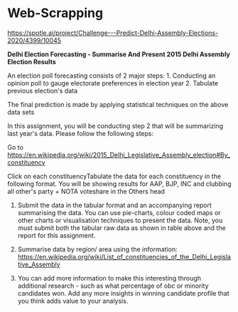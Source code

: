 # Web-Scrapping
https://spotle.ai/project/Challenge---Predict-Delhi-Assembly-Elections-2020/4399/10045

**Delhi Election Forecasting - Summarise And Present 2015 Delhi Assembly Election Results**

An election poll forecasting consists of 2 major steps: 1. Conducting an opinion poll to gauge electorate preferences in election year 2. Tabulate previous election's data

The final prediction is made by applying statistical techniques on the above data sets

 

In this assignment, you will be conducting step 2 that will be summarizing last year's data. Please follow the following steps:

 

Go to https://en.wikipedia.org/wiki/2015_Delhi_Legislative_Assembly_election#By_constituency

Click on each constituencyTabulate the data for each constituency in the following format. You will be showing results for AAP, BJP, INC and clubbing all other's party + NOTA voteshare in the Others head


1. Submit the data in the tabular format and an accompanying report summarising the data. You can use pie-charts, colour coded maps or other charts or visualisation techniques to present the data. Note, you must submit both the tabular raw data as shown in table above and the report for this assignment.

2. Summarise data by region/ area using the information: https://en.wikipedia.org/wiki/List_of_constituencies_of_the_Delhi_Legislative_Assembly

3. You can add more information to make this interesting through additional research - such as what percentage of obc or minority candidates won. Add any more insights in winning candidate profile that you think adds value to your analysis.
